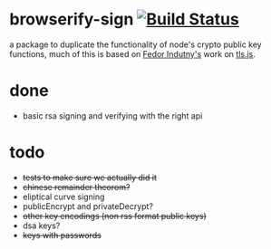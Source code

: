 browserify-sign [![Build Status](https://travis-ci.org/calvinmetcalf/browserify-sign.svg)](https://travis-ci.org/calvinmetcalf/browserify-sign)
===

a package to duplicate the functionality of node's crypto public key functions, much of this is based on [Fedor Indutny's](https://github.com/indutny) work on [tls.js](https://github.com/indutny/tls.js).

# done

- basic rsa signing and verifying with the right api

# todo

- ~~tests to make sure we actually did it~~
- ~~chinese remainder theorom?~~
- eliptical curve signing
- publicEncrypt and privateDecrypt?
- ~~other key encodings (non rss format public keys)~~
- dsa keys?
- ~~keys with passwords~~